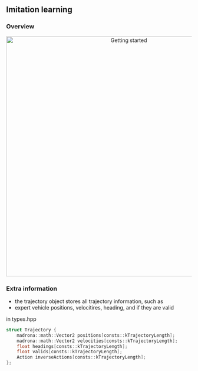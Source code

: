 ## Imitation learning


### Overview

<p align="center">
  <img src="assets/imitation_learning.png" width="650" title="Getting started">
</p>

### Extra information

- the trajectory object stores all trajectory information, such as
- expert vehicle positions, velocitires, heading, and if they are valid

in types.hpp

```C
struct Trajectory {
    madrona::math::Vector2 positions[consts::kTrajectoryLength];
    madrona::math::Vector2 velocities[consts::kTrajectoryLength];
    float headings[consts::kTrajectoryLength];
    float valids[consts::kTrajectoryLength];
    Action inverseActions[consts::kTrajectoryLength];
};
```
